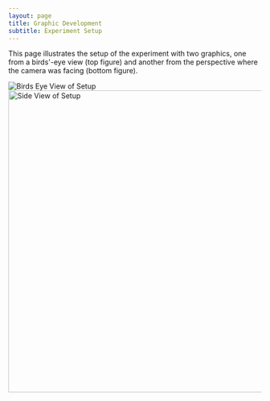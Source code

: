 ```yaml
---
layout: page
title: Graphic Development 
subtitle: Experiment Setup
---
```


This page illustrates the setup of the experiment with two graphics, one from a birds'-eye view (top figure) and another from the perspective where the camera was facing (bottom figure). 

 <img src="{{ 'assets/img/Birds_Eye.png' | relative_url }}" alt="Birds Eye View of Setup" />
 
 <img width = 600 src="{{ 'assets/img/Side_View.png' | relative_url }}" alt="Side View of Setup" />
  
  
